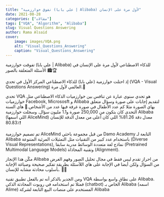 ```yaml
---
title: "تفوق خوارزمية (علي بابا | Alibaba) لأول مرة على الإنسان"
date: 2021-08-28
categories: ["مقالات"]
tags: ["VQA", "Algorithm", "Alibaba"]
slug: Visual Questions Answering
author: Rama Alsaid
cover:
    image: images/VQA.png
    alt: "Visual_Questions_Answering"
    caption: "Visual_Questions_Answering"
---
```


تفوقت خوارزمية (علي بابا | Alibaba) للذكاء الاصطناعي لأول مرة على الإنسان في الأسئلة المتعلقة بالصور 🏙🏆

إذ احتلت خوارزمية (علي بابا) للذكاء الاصطناعي المركز الأول في تحدي (VQA - Visual Questions Answering) العالمي لأول مرة.🥇

تحدي VQA هو تحدي سنوي عبارة عن تنافس بين خوارزميات الذكاء الاصطناعي متل خوارزميات Facebook, Micrososft و Alibaba لتقديم إجابات على صورة وسؤال متعلق بهاي الصورة مثلا كم عدد الأطفال في صورة غرفة فيها عدد من الأشخاص.🤔
هاي السنة التحدي كان بتكون من 250,000 صورة و1.1 مليون سؤال. وسجلت خوارزمية Alibaba (اللي اسمها AliceMind) معدل دقة 81.26% اللي كان أعلى من معدل الدقة للإنسان 80.83٪❗️

تم تصميم خوارزمية AliceMind من قبل مجموعة باحثي Damo Academy التابعة لـ Alibaba باستخدام عدد كبير من التقنيات مثل التمثيلات المرئية المتنوعة (Diverse Visual Representations), نماذج لغة متعددة الوسائط مدربة سابقا (Pretrained Multimodal Language Models) وتقنية المحاذاة (Alignment).

مكّن هذا الإنجاز Alibaba من احراز تقدم ليس فقط في مجال تحليل الصور وفهم الغرض من السؤال ولكن أيضا في الإجابة على هاي اللأسئلة بطريقة تفكير صحيحة وصياغة الإجابة بأسلوب محادثة مشابه للإنسان. 👨🤖

ومن الجدير بالذكر أنه تم بالفعل تطبيق تقنية VQA على نطاق واسع بواسطة Alibaba. فمثلا تم استخدامه في روبوت المحادثة الذكي (chatbot) الخاص بـ Alibaba (اسمه Alime) المستخدم على منصات البيع التابعة لشركة Alibaba
